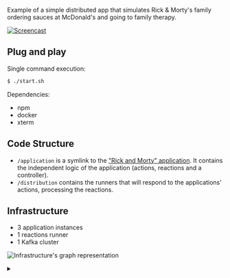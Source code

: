 Example of a simple distributed app that simulates Rick & Morty's family ordering sauces at McDonald's and going to family therapy.

[![Screencast](https://j.gifs.com/9Q7OjP.gif)](https://j.gifs.com/gLV6M6.gif)

## Plug and play

Single command execution:

```bash
$ ./start.sh
```

Dependencies:

* npm
* docker
* xterm

## Code Structure

* `/application` is a symlink to the ["Rick and Morty" application](../.rick-morty-application). It contains the independent logic of the application (actions, reactions and a controller).
* `/distribution` contains the runners that will respond to the applications' actions, processing the reactions.

## Infrastructure

* 3 application instances
* 1 reactions runner
* 1 Kafka cluster

![Infrastructure's graph representation](https://g.gravizo.com/source/custom_mark?https%3A%2F%2Fcdn.rawgit.com%2FQuadric%2Fradiaction%2Fmaster%2Fexamples%2Fbasic-example%2FREADME.md)
<details> 
<summary></summary>
custom_mark
digraph G {
  subgraph cluster_0 {
    style=filled;
    color="#ffaa00";
    node [style=filled,color=white];
    a0
    a1
    label = "process #1\n[distribution]";
  }
  subgraph cluster_1 {
    color=blue
    node [style=filled,shape=rectangle];
    b0
    b1
    b2
    b3
    label = "message broker";
  }
  subgraph cluster_2 {
    style=filled;
    color="#aaaaff"
    node [style=filled,color=white];
    c0
    c1
    label = "process #2\n[application]";
  }
  subgraph cluster_3 {
    style=filled;
    color="#aaffaa"
    node [style=filled,color=white];
    d0
    d1
    label = "process #3\n[application]";
  }
  subgraph cluster_4 {
    style=filled;
    color="#ffaaaa"
    node [style=filled,color=white];
    e0
    e1
    label = "process #4\n[application]";
  }
  start[label="start.sh",color=transparent]
  a0[label="buySauce"]
  b0[label="rick-morty__BUY_SAUCE"]
  c0[label="buySauce"]
  d0[label="buySauce"]
  e0[label="buySauce"]
  a1[label="bringToFamilyTherapy"]
  b1[label="rick-morty__BRING_TO_FAMILY_THERAPY"]
  c1[label="bringToFamilyTherapy"]
  d1[label="bringToFamilyTherapy"]
  e1[label="bringToFamilyTherapy"]
  b2[label="rick-morty__BUY_SAUCE.output"]
  b3[label="rick-morty__BRING_TO_FAMILY_THERAPY.output"]
  start -> a0-> a1 [color=transparent];
  start -> b0-> b1 -> b2 -> b3 [color=transparent];
  start -> c0-> c1 [color=transparent];
  start -> d0-> d1 [color=transparent];
  start -> e0-> e1 [color=transparent];
  c0 -> b0 -> a0 -> b2 -> c0 [color="#0000ff"];
  d0 -> b0 -> a0 -> b2 -> d0 [color="#00ff00"]
  e0 -> b0 -> a0 -> b2 -> e0 [color="#ff0000"]
  c1 -> b1 -> a1 -> b3 -> c1 [color="#0000ff"];
  d1 -> b1 -> a1 -> b3 -> d1 [color="#00ff00"]
  e1 -> b1 -> a1 -> b3 -> e1 [color="#ff0000"]
}
custom_mark
</details>
